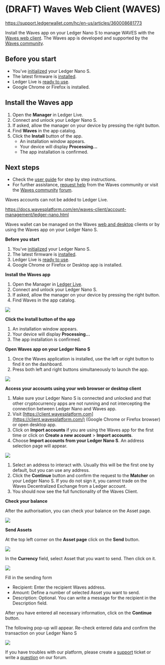 # (DRAFT) Waves Web Client (WAVES)

https://support.ledgerwallet.com/hc/en-us/articles/360008681773

Install the Waves app on your Ledger Nano S to manage WAVES with the [Waves web client](https://client.wavesplatform.com/). The Waves app is developed and supported by the [Waves community](https://wavesplatform.com/).

## Before you start

-   You've [initialized](https://support.ledgerwallet.com/hc/en-us/articles/360000613793) your Ledger Nano S.
-   The latest firmware is [installed](https://support.ledgerwallet.com/hc/en-us/articles/360002731113).
-   Ledger Live is [ready to use](https://support.ledgerwallet.com/hc/en-us/articles/360006395233).
-   Google Chrome or Firefox is installed.

## Install the Waves app

1.  Open the **Manager** in Ledger Live.
2.  Connect and unlock your Ledger Nano S.
3.  If asked, allow the manager on your device by pressing the right button.
4.  Find **Waves** in the app catalog.
5.  Click the **Install** button of the app.
    -   An installation window appears.
    -   Your device will display **Processing...**
    -   The app installation is confirmed.

## Next steps

-   Check the [user guide](https://docs.wavesplatform.com/en/waves-client/account-management/ledger-nano.html) for step by step instructions.
-   For further assistance,  [request help](https://support.wavesplatform.com/) from the Waves community or visit the  [Waves community](https://forum.wavesplatform.com/) [forum](https://forum.wavesplatform.com/).

Waves accounts can not be added to Ledger Live.

https://docs.wavesplatform.com/en/waves-client/account-management/ledger-nano.html

Waves wallet can be managed on the Waves [web and desktop](https://wavesplatform.com/product) clients or by using the Waves app on your Ledger Nano S.

**Before you start**

1.  You've [initialized](https://support.ledgerwallet.com/hc/en-us/articles/360000613793) your Ledger Nano S.
2.  The latest firmware is [installed](https://support.ledgerwallet.com/hc/en-us/articles/360002731113).
3.  Ledger Live is [ready to use](https://support.ledgerwallet.com/hc/en-us/articles/360006395233).
4.  Google Chrome or Firefox or Desktop app is installed.

**Install the Waves app**

1.  Open the Manager in [Ledger Live](https://www.ledger.com/pages/ledger-live).
2.  Connect and unlock your Ledger Nano S.
3.  If asked, allow the manager on your device by pressing the right button.
4.  Find Waves in the app catalog.

![](https://docs.wavesplatform.com/en/_assets/ledger_nano_01.png)

**Click the Install button of the app**

1.  An installation window appears.
2.  Your device will display **Processing...**
3.  The app installation is confirmed.

**Open Waves app on your Ledger Nano S**

1.  Once the Waves application is installed, use the left or right button to find it on the dashboard.
2.  Press both left and right buttons simultaneously to launch the app.

![](https://docs.wavesplatform.com/en/_assets/ledger_nano_02.png)

**Access your accounts using your web browser or desktop client**

1.  Make sure your Ledger Nano S is connected and unlocked and that other cryptocurrency apps are not running and not intercepting the connection between Ledger Nano and Waves app.
2.  Visit [https://client.wavesplatform.com](https://client.wavesplatform.com/) (Google Chrome or Firefox browser) or open desktop app.
3.  Click on **Import accounts** if you are using the Waves app for the first time or click on **Create a new account** > **Import accounts**.
4.  Choose **Import accounts from your Ledger Nano S**. An address selection page will appear.

![](https://docs.wavesplatform.com/en/_assets/ledger_nano_03.png)

1.  Select an address to interact with. Usually this will be the first one by default, but you can use any address.
2.  Click the **Continue** button and confirm the request to the **Matcher** on your Ledger Nano S. If you do not sign it, you cannot trade on the Waves Decentralized Exchange from a Ledger account.
3.  You should now see the full functionality of the Waves Client.

**Check your balance**

After the authorisation, you can check your balance on the Asset page.

![](https://docs.wavesplatform.com/en/_assets/ledger_nano_04.png)

**Send Assets**

At the top left corner on the **Asset page** click on the **Send** button.

![](https://docs.wavesplatform.com/en/_assets/ledger_nano_05.png)

In the **Currency** field, select Asset that you want to send. Then click on it.

![](https://docs.wavesplatform.com/en/_assets/ledger_nano_06.png)

Fill in the sending form

-   Recipient: Enter the recipient Waves address.
-   Amount: Define a number of selected Asset you want to send.
-   Description: Optional. You can write a message for the recipient in the Description field.

After you have entered all necessary information, click on the **Continue** button.

The following pop-up will appear. Re-check entered data and confirm the transaction on your Ledger Nano S

![](https://docs.wavesplatform.com/en/_assets/ledger_nano_07.png)

If you have troubles with our platform, please create a [support](https://support.wavesplatform.com/) ticket or write a [question](https://forum.wavesplatform.com/) on our forum.